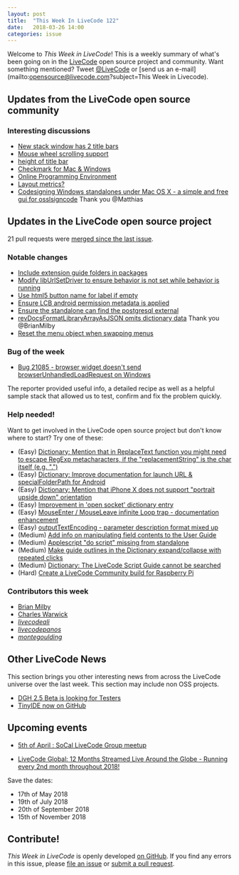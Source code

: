 ```yaml
---
layout: post
title:  "This Week In LiveCode 122"
date:   2018-03-26 14:00
categories: issue
---
```


Welcome to *This Week in LiveCode*!  This is a weekly summary of what's been
going on in the [LiveCode](https://livecode.com/) open source project and
community.  Want something mentioned?  Tweet
[@LiveCode](https://twitter.com/LiveCode) or
[send us an e-mail](mailto:opensource@livecode.com?subject=This Week in Livecode).

## Updates from the LiveCode open source community

<!---
### News & blog posts

- [Functional features in LiveCode – is it just a dream?](https://livecode.com/functional-features-in-livecode-is-it-just-a-dream/)
--->



### Interesting discussions

- [New stack window has 2 title bars](https://www.mail-archive.com/use-livecode@lists.runrev.com/msg93547.html)
- [Mouse wheel scrolling support](https://www.mail-archive.com/use-livecode@lists.runrev.com/msg93533.html)
- [height of title bar](https://www.mail-archive.com/use-livecode@lists.runrev.com/msg93538.html)
- [Checkmark for Mac & Windows](https://www.mail-archive.com/use-livecode@lists.runrev.com/msg93573.html)
- [Online Programming Environment](https://www.mail-archive.com/use-livecode@lists.runrev.com/msg93581.html)
- [Layout metrics?](https://www.mail-archive.com/use-livecode@lists.runrev.com/msg93582.html)
- [Codesigning Windows standalones under Mac OS X - a simple and free gui for osslsigncode](https://www.mail-archive.com/use-livecode@lists.runrev.com/msg93588.html) Thank you @Matthias


## Updates in the LiveCode open source project

21 pull requests were [merged since the last issue](https://github.com/search?utf8=✓&q=org%3Alivecode+is%3Apublic+is%3Apr+is%3Amerged+merged%3A2018-03-19..2018-03-25&type=Issues).


<!---
### New LiveCode releases

- [LiveCode 9.0.0 RC-1](https://downloads.livecode.com/livecode/#9_0_0)

Read the [release email](https://www.mail-archive.com/use-livecode@lists.runrev.com/msg93406.html) to find out about the contents of this massive release!
--->



### Notable changes

- [Include extension guide folders in packages](https://github.com/livecode/livecode/pull/6434)
- [Modify libUrlSetDriver to ensure behavior is not set while behavior is running](https://github.com/livecode/livecode/pull/6431)
- [Use html5 button name for label if empty](https://github.com/livecode/livecode/pull/6433)
- [Ensure LCB android permission metadata is applied](https://github.com/livecode/livecode/pull/6429)
- [Ensure the standalone can find the postgresql external](https://github.com/livecode/livecode/pull/6425)
- [revDocsFormatLibraryArrayAsJSON omits dictionary data](https://github.com/livecode/livecode/pull/6428) Thank you @BrianMilby
- [Reset the menu object when swapping menus](https://github.com/livecode/livecode/pull/6414)


### Bug of the week

- [Bug 21085 - browser widget doesn't send browserUnhandledLoadRequest on Windows](http://quality.livecode.com/show_bug.cgi?id=21085)

The reporter provided useful info, a detailed recipe as well as a helpful sample stack that allowed us to test, confirm and fix the problem quickly.


### Help needed!

Want to get involved in the LiveCode open source project but don't know where
to start?  Try one of these:

- (Easy) [Dictionary: Mention that in ReplaceText function you might need to escape RegExp metacharacters, if the "replacementString" is the char itself (e.g. ".")](http://quality.livecode.com/show_bug.cgi?id=20943)
- (Easy) [Dictionary: Improve documentation for launch URL & specialFolderPath for Android](http://quality.livecode.com/show_bug.cgi?id=20722)
- (Easy) [Dictionary: Mention that iPhone X does not support "portrait upside down" orientation](http://quality.livecode.com/show_bug.cgi?id=20640)
- (Easy) [Improvement in 'open socket' dictionary entry](http://quality.livecode.com/show_bug.cgi?id=19597)
- (Easy) [MouseEnter / MouseLeave infinite Loop trap - documentation enhancement](http://quality.livecode.com/show_bug.cgi?id=20529)
- (Easy) [outputTextEncoding - parameter description format mixed up](http://quality.livecode.com/show_bug.cgi?id=19351)
- (Medium) [Add info on manipulating field contents to the User Guide](http://quality.livecode.com/show_bug.cgi?id=18990)
- (Medium) [Applescript "do script" missing from standalone](http://quality.livecode.com/show_bug.cgi?id=20993)
- (Medium) [Make guide outlines in the Dictionary expand/collapse with repeated clicks](http://quality.livecode.com/show_bug.cgi?id=18184)
- (Medium) [Dictionary: The LiveCode Script Guide cannot be searched](http://quality.livecode.com/show_bug.cgi?id=15957)
- (Hard) [Create a LiveCode Community build for Raspberry Pi](http://forums.livecode.com/viewtopic.php?f=76&t=27912)

### Contributors this week

- [Brian Milby](https://github.com/bwmilby)
- [Charles Warwick](https://github.com/techstrategies)
- *[livecodeali](https://github.com/livecodeali)*
- *[livecodepanos](https://github.com/livecodepanos)*
- *[montegoulding](https://github.com/montegoulding)*


## Other LiveCode News

This section brings you other interesting news from across the LiveCode universe over the last week. This section may include non OSS projects.

- [DGH 2.5 Beta is looking for Testers](https://www.mail-archive.com/use-livecode@lists.runrev.com/msg93591.html)
- [TinyIDE now on GitHub](http://forums.livecode.com/viewtopic.php?f=4&p=165183#p165183)



## Upcoming events

* [5th of April : SoCal LiveCode Group meetup](http://forums.livecode.com/viewtopic.php?t=30761&p=165121#p165121)

* [LiveCode Global: 12 Months Streamed Live Around the Globe - Running every 2nd month throughout 2018!](https://livecode.com/global/) 

Save the dates:

- 17th of May 2018
- 19th of July 2018
- 20th of September 2018
- 15th of November 2018


## Contribute!

*This Week in LiveCode* is openly developed
[on GitHub](https://github.com/livecode/this-week-in-livecode).
If you find any errors in this issue, please
[file an issue](https://github.com/livecode/this-week-in-livecode/issues) or
[submit a pull request](https://github.com/livecode/this-week-in-livecode/pulls).
